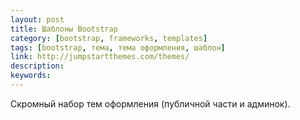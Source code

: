 ```yaml
---
layout: post
title: Шаблоны Bootstrap
category: [bootstrap, frameworks, templates]
tags: [bootstrap, тема, тема оформления, шаблон]
link: http://jumpstartthemes.com/themes/
description:
keywords:
---
```


<p>Скромный набор тем оформления (публичной части и админок).</p>
